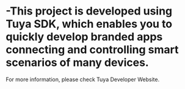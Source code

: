 # -This project is developed using Tuya SDK, which enables you to quickly develop branded apps connecting and controlling smart scenarios of many devices.

For more information, please check Tuya Developer Website.
